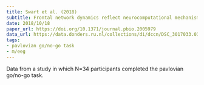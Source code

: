 ```yaml
---
title: Swart et al. (2018)
subtitle: Frontal network dynamics reflect neurocomputational mechanisms for reducing maladaptive biases in motivated action
date: 2018/10/18
paper_url: https://doi.org/10.1371/journal.pbio.2005979
data_url: https://data.donders.ru.nl/collections/di/dccn/DSC_3017033.03_624?0
tags:
- pavlovian go/no-go task
- m/eeg
---
```


Data from a study in which N=34 participants completed the pavlovian go/no-go task.
